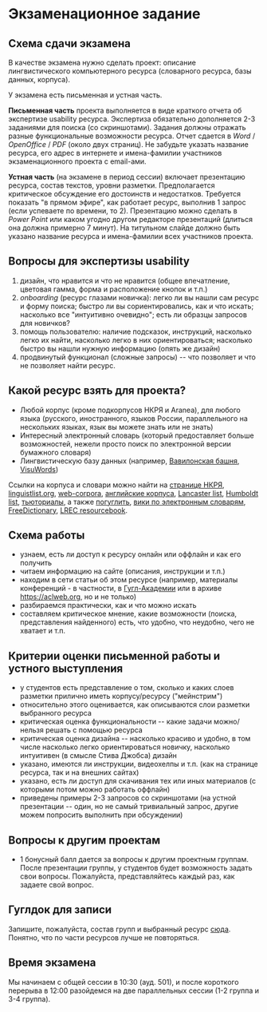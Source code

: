 # Экзаменационное задание

## Схема сдачи экзамена

В качестве экзамена нужно сделать проект: описание лингвистического компьютерного ресурса (словарного ресурса, базы данных, корпуса).

У экзамена есть письменная и устная часть. 

__Письменная часть__ проекта выполняется в виде краткого отчета об экспертизе usability ресурса. Экспертиза обязательно дополняется 2-3 заданиями для поиска (со скриншотами). Задания должны отражать разные функциональные возможности ресурса. Отчет сдается в _Word_ / _OpenOffice_ / _PDF_ (около двух страниц). Не забудьте указать название ресурса, его адрес в интернете и имена-фамилии участников экзаменационного проекта с email-ами.

__Устная часть__ (на экзамене в период сессии) включает презентацию ресурса, состав текстов, уровни разметки. Предполагается критическое обсуждение его достоинств и недостатков. Требуется показать "в прямом эфире", как работает ресурс, выполнив 1 запрос (если успеваете по времени, то 2). Презентацию можно сделать в _Power Point_ или каком угодно другом редакторе презентаций (длиться она должна примерно 7 минут). На титульном слайде должно быть указано название ресурса и имена-фамилии всех участников проекта.

## Вопросы для экспертизы usability

1. дизайн, что нравится и что не нравится (общее впечатление, цветовая гамма, форма и расположение кнопок и т.п.)
2. _onboarding_ (ресурс глазами новичка): легко ли вы нашли сам ресурс и форму поиска; быстро ли вы сориентировались, как и что искать; насколько все "интуитивно очевидно"; есть ли образцы запросов для новичков?
3. помощь пользователю: наличие подсказок, инструкций, насколько легко их найти, насколько легко в них ориентироваться; насколько быстро вы нашли нужную информацию (опять же дизайн)
4. продвинутый функционал (сложные запросы) -- что позволяет и что не позволяет найти ресурс.


## Какой ресурс взять для проекта?

* Любой корпус (кроме подкорпусов НКРЯ и Aranea), для любого языка (русского, иностранного, языков России, параллельного на нескольких языках, язык вы можете знать или не знать)
* Интересный электронный словарь (который предоставляет больше возможностей, нежели просто поиск по электронной версии бумажного словаря)
* Лингвистическую базу данных (например, [Вавилонская башня](http://starling.rinet.ru/cgi-bin/main.cgi?flags=wygnnnl), [VisuWords](https://visuwords.com/))

Ссылки на корпуса и словари можно найти на [странице НКРЯ](http://ruscorpora.ru/corpora-other.html), [linguistlist.org](http://linguistlist.org/sp/GetWRListings.cfm?wrtypeid=1), [web-corpora](http://web-corpora.net/), [английские корпуса](http://www.helsinki.fi/varieng/CoRD/corpora/index.html), [Lancaster list](http://www.lancaster.ac.uk/fass/projects/corpus/cbls/corpora.asp), [Humboldt list](https://www.linguistik.hu-berlin.de/en/institut-en/professuren-en/korpuslinguistik/links-en/korpora_links), [тьюториалы](https://plus.google.com/communities/101266284417587206243/stream/7e7c82fd-11ed-4a7c-aa57-d582515e8837), а также [погуглить](http://lmgtfy.com/?q=%D0%BB%D0%B8%D0%BD%D0%B3%D0%B2%D0%B8%D1%81%D1%82%D0%B8%D1%87%D0%B5%D1%81%D0%BA%D0%B8%D0%B5+%D1%80%D0%B5%D1%81%D1%83%D1%80%D1%81%D1%8B), [вики по электронным словарям](https://en.wikipedia.org/wiki/List_of_online_dictionaries), [FreeDictionary](http://www.thefreedictionary.com/), [LREC resourcebook](http://www.resourcebook.eu/).


## Схема работы

* узнаем, есть ли доступ к ресурсу онлайн или оффлайн и как его получить
* читаем информацию на сайте (описания, инструкции и т.п.)
* находим в сети статьи об этом ресурсе (например, материалы конференций - в частности, в [Гугл-Академии](https://scholar.google.ru/) или в архиве <https://aclweb.org>, но и не только)
* разбираемся практически, как и что можно искать
* составляем критическое мнение, какие возможности (поиска, представления найденного) есть, что удобно, что неудобно, чего не хватает и т.п.

## Критерии оценки письменной работы и устного выступления

* у студентов есть представление о том, сколько и каких слоев разметки прилично иметь корпусу/ресурсу ("мейнстрим")
* относительно этого оценивается, как описываются слои разметки выбранного ресурса
* критическая оценка функциональности -- какие задачи можно/нельзя решать с помощью ресурса
* критическая оценка дизайна -- насколько красиво и удобно, в том числе насколько легко ориентироваться новичку, насколько интуитивен (в смысле Стива Джобса) дизайн
* указано, имеются ли инструкции, видеохелпы и т.п. (как на странице ресурса, так и на внешних сайтах)
* указано, есть ли доступ для скачивания тех или иных материалов (с которыми потом можно работать оффлайн)
* приведены примеры 2-3 запросов со скриншотами (на устной презентации -- один, но не самый тривиальный запрос, другие можем попросить выполнить при обсуждении)

## Вопросы к другим проектам

* 1 бонусный балл дается за вопросы к другим проектным группам. После презентации группы, у студентов будет возможность задать свои вопросы. Пожалуйста, представляйтесь каждый раз, как задаете свой вопрос.

## Гуглдок для записи
Запишите, пожалуйста, состав групп и выбранный ресурс [сюда](https://docs.google.com/spreadsheets/d/17fJjOheFcvzij8gGToX5dAMoRRB8HoMEmqNDWrnaZyo/edit?usp=sharing). Понятно, что по части ресурсов лучше не повторяться.

## Время экзамена
Мы начинаем с общей сессии в 10:30 (ауд. 501), и после короткого перерыва в 12:00 разойдемся на две параллельных сессии (1-2 группа и 3-4 группа).
